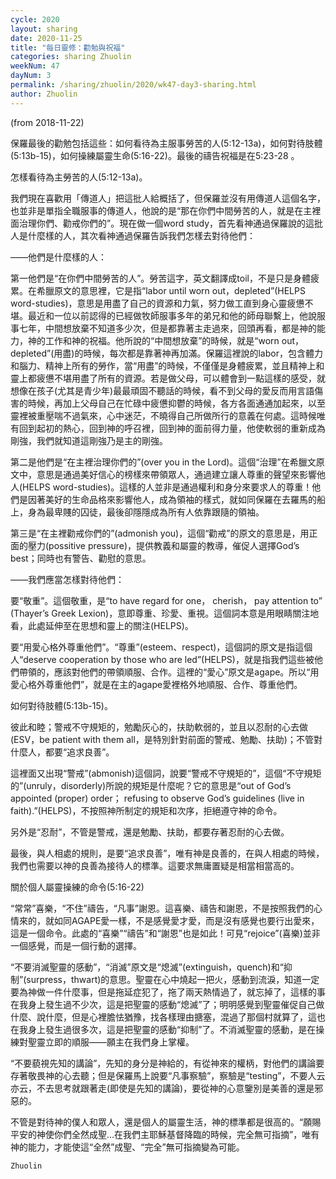 ```yaml
---
cycle: 2020
layout: sharing
date: 2020-11-25
title: "每日靈修：勸勉與祝福"
categories: sharing Zhuolin
weekNum: 47
dayNum: 3
permalink: /sharing/zhuolin/2020/wk47-day3-sharing.html
author: Zhuolin
---
```

(from 2018-11-22)

保羅最後的勸勉包括這些：如何看待為主服事勞苦的人(5:12-13a)，如何對待肢體(5:13b-15)，如何操練屬靈生命(5:16-22)。最後的禱告祝福是在5:23-28 。  

怎樣看待為主勞苦的人(5:12-13a)。  

我們現在喜歡用「傳道人」把這批人給概括了，但保羅並沒有用傳道人這個名字，也並非是單指全職服事的傳道人，他說的是“那在你們中間勞苦的人，就是在主裡面治理你們、勸戒你們的”。現在做一個word study，首先看神通過保羅說的這批人是什麼樣的人，其次看神通過保羅告訴我們怎樣去對待他們：  

——他們是什麼樣的人：  

第一他們是“在你們中間勞苦的人”。勞苦這字，英文翻譯成toil，不是只是身體疲累。在希臘原文的意思裡，它是指“labor until worn out，depleted”(HELPS word-studies)，意思是用盡了自己的資源和力氣，努力做工直到身心靈疲憊不堪。最近和一位以前認得的已經做牧師服事多年的弟兄和他的師母聯繫上，他說服事七年，中間想放棄不知道多少次，但是都靠著主走過來，回頭再看，都是神的能力，神的工作和神的祝福。他所說的“中間想放棄”的時候，就是“worn out， depleted”(用盡)的時候，每次都是靠著神再加滿。保羅這裡說的labor，包含體力和腦力、精神上所有的勞作，當“用盡”的時候，不僅僅是身體疲累，並且精神上和靈上都疲憊不堪用盡了所有的資源。若是做父母，可以體會到一點這樣的感受，就想像在孩子(尤其是青少年)最最頑固不聽話的時候，看不到父母的愛反而用言語傷害的時候，再加上父母自己在忙碌中疲憊抑鬱的時候，各方各面通通加起來，以至靈裡被重壓喘不過氣來，心中迷茫，不曉得自己所做所行的意義在何處。這時候唯有回到起初的熱心，回到神的呼召裡，回到神的面前得力量，他使軟弱的重新成為剛強，我們就知道這剛強乃是主的剛強。  

第二是他們是“在主裡治理你們的”(over you in the Lord)。這個“治理”在希臘文原文中，意思是通過美好信心的榜樣來帶領眾人，通過建立讓人尊重的聲望來影響他人(HELPS word-studies)。這樣的人並非是通過權利和身分來要求人的尊重！他們是因著美好的生命品格來影響他人，成為領袖的樣式，就如同保羅在去羅馬的船上，身為最卑賤的囚徒，最後卻隱隱成為所有人依靠跟隨的領袖。  

第三是“在主裡勸戒你們的”(admonish you)，這個“勸戒”的原文的意思是，用正面的壓力(possitive pressure)，提供教義和屬靈的教導，催促人選擇God’s best；同時也有警告、勸慰的意思。  

——我們應當怎樣對待他們：  

要“敬重”。這個敬重，是“to have regard for one， cherish， pay attention to” (Thayer’s Greek Lexion)，意即尊重、珍愛、重視。這個詞本意是用眼睛關注地看，此處延伸至在思想和靈上的關注(HELPS)。  

要“用愛心格外尊重他們”。“尊重”(esteem、respect)，這個詞的原文是指這個人“deserve cooperation by those who are led”(HELPS)，就是指我們這些被他們帶領的，應該對他們的帶領順服、合作。這裡的“愛心”原文是agape。所以“用愛心格外尊重他們”，就是在主的agape愛裡格外地順服、合作、尊重他們。  

如何對待肢體(5:13b-15)。  

彼此和睦；警戒不守規矩的，勉勵灰心的，扶助軟弱的，並且以忍耐的心去做(ESV，be patient with them all，是特別針對前面的警戒、勉勵、扶助)；不管對什麼人，都要“追求良善”。  

這裡面又出現“警戒”(abmonish)這個詞，說要“警戒不守規矩的”，這個“不守規矩的”(unruly，disorderly)所說的規矩是什麼呢？它的意思是“out of God’s appointed (proper) order； refusing to observe God’s guidelines (live in faith).”(HELPS)，不按照神所制定的規矩和次序，拒絕遵守神的命令。  

另外是“忍耐”，不管是警戒，還是勉勵、扶助，都要存著忍耐的心去做。  

最後，與人相處的規則，是要“追求良善”，唯有神是良善的，在與人相處的時候，我們也需要以神的良善為接待人的標準。這要求無庸置疑是相當相當高的。  

關於個人屬靈操練的命令(5:16-22)  

“常常”喜樂，“不住”禱告，“凡事”謝恩。這喜樂、禱告和謝恩，不是按照我們的心情來的，就如同AGAPE愛一樣，不是感覺愛才愛，而是沒有感覺也要行出愛來，這是一個命令。此處的“喜樂”“禱告”和“謝恩”也是如此！可見“rejoice”(喜樂)並非一個感覺，而是一個行動的選擇。  

“不要消滅聖靈的感動”，“消滅”原文是“熄滅”(extinguish，quench)和“抑制”(surpress，thwart)的意思。聖靈在心中燒起一把火，感動到流淚，知道一定要為神做一件什麼事，但是拖延症犯了，拖了兩天熱情過了，就忘掉了，這樣的事在我身上發生過不少次，這是把聖靈的感動“熄滅”了；明明感覺到聖靈催促自己做什麼、說什麼，但是心裡膽怯猶豫，找各樣理由搪塞，混過了那個村就算了，這也在我身上發生過很多次，這是把聖靈的感動“抑制”了。不消滅聖靈的感動，是在操練對聖靈立即的順服——願主在我們身上掌權。  

“不要藐視先知的講論”，先知的身分是神給的，有從神來的權柄，對他們的講論要存著敬畏神的心去聽；但是保羅馬上說要“凡事察驗”，察驗是“testing”，不要人云亦云，不去思考就跟著走(即使是先知的講論)，要從神的心意鑒別是美善的還是邪惡的。  

不管是對待神的僕人和眾人，還是個人的屬靈生活，神的標準都是很高的。“願賜平安的神使你們全然成聖…在我們主耶穌基督降臨的時候，完全無可指摘”，唯有神的能力，才能使這“全然”成聖、“完全”無可指摘變為可能。  

`Zhuolin`  

